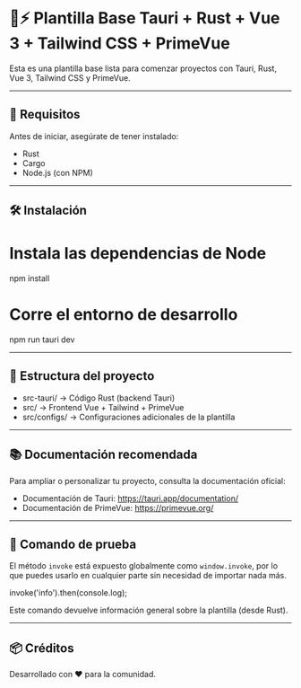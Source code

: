 # 🦀⚡ Plantilla Base Tauri + Rust + Vue 3 + Tailwind CSS + PrimeVue

Esta es una plantilla base lista para comenzar proyectos con Tauri, Rust, Vue 3, Tailwind CSS y PrimeVue.

---

## 🚀 Requisitos

Antes de iniciar, asegúrate de tener instalado:

- Rust
- Cargo
- Node.js (con NPM)

---

## 🛠 Instalación

# Instala las dependencias de Node

npm install

# Corre el entorno de desarrollo

npm run tauri dev

---

## 🧩 Estructura del proyecto

- src-tauri/ → Código Rust (backend Tauri)
- src/ → Frontend Vue + Tailwind + PrimeVue
- src/configs/ → Configuraciones adicionales de la plantilla

---

## 📚 Documentación recomendada

Para ampliar o personalizar tu proyecto, consulta la documentación oficial:

- Documentación de Tauri: <https://tauri.app/documentation/>
- Documentación de PrimeVue: <https://primevue.org/>

---

## 🧪 Comando de prueba

El método `invoke` está expuesto globalmente como `window.invoke`, por lo que puedes usarlo en cualquier parte sin necesidad de importar nada más.

invoke('info').then(console.log);

Este comando devuelve información general sobre la plantilla (desde Rust).

---

## 📦 Créditos

Desarrollado con ♥  para la comunidad.  
